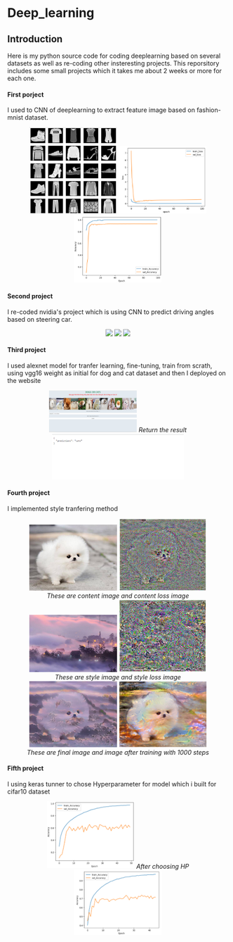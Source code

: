 # Deep_learning
## Introduction
Here is my python source code for coding deeplearning based on several datasets as well as re-coding other insteresting projects. This reporsitory includes some small projects which it takes me about 2 weeks or more for each one.

#### First porject
I used to CNN of deeplearning to extract feature image based on fashion-mnist dataset.
<p align="center">
  <img src="image_video/mnist.png" width="200">
  <img src="image_video/loss.png" width="200">
  <img src="image_video/accuracy.png" width="200">
</p>

#### Second project
I re-coded nvidia's project which is  using CNN to predict driving angles based on steering car.

<p align="center">
  <img src="image_video/steering_wheel.gif" width="100">
  <img src="image_video/street.gif" width="200">
  <img src="image_video/predict_angle.gif" width="200">
</p>


#### Third project
I used alexnet model for tranfer learning, fine-tuning, train from scrath, using vgg16 weight as initial for dog and cat dataset and then I deployed on the website
<p align="center">
  <img src="image_video/dogorcat.png" width="200">
  <i>Return the result</i>
  <img src="image_video/return.png" width="300">
  
  
</p>

#### Fourth project
I implemented style tranfering method
<p align="center">
  <img src="style_tranfering/image_style_tranfer/content.jpg" width="200">
  <img src="style_tranfering/image_style_tranfer/content_loss.png" width="200"><br>
  <i>These are content image and content loss image</i><br>
  <img src="style_tranfering/image_style_tranfer/style4.jpg" width="200">
  <img src="style_tranfering/image_style_tranfer/style_loss.png" width="200"><br>
  <i>These are style image and style loss image</i><br>
  <img src="style_tranfering/image_style_tranfer/style_dog (1).png" width="200">
  <img src="style_tranfering/image_style_tranfer/train_1000step.png" width="200"><br>
  <i>These are final image and image after training with 1000 steps </i><br>
</p>


#### Fifth project
I using keras tunner to chose Hyperparameter for model which i built for cifar10 dataset
<p align="center">
  <img src="image_video/keras3.png" width="200">
  <i>After choosing HP</i>
  <img src="image_video/keras5.png" width="200">
</p>
